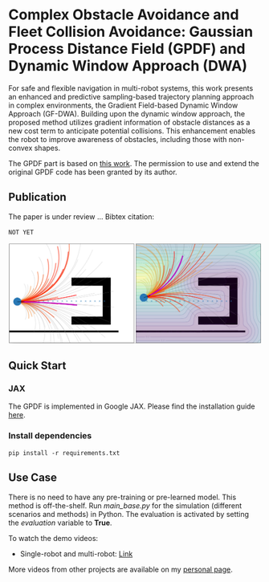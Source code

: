 # Complex Obstacle Avoidance and Fleet Collision Avoidance: Gaussian Process Distance Field (GPDF) and Dynamic Window Approach (DWA)
For safe and flexible navigation in multi-robot systems, this work presents an enhanced and predictive sampling-based trajectory planning approach in complex environments, the Gradient Field-based Dynamic Window Approach (GF-DWA). 
Building upon the dynamic window approach, the proposed method utilizes gradient information of obstacle distances as a new cost term to anticipate potential collisions. This enhancement enables the robot to improve awareness of obstacles, including those with non-convex shapes. 

The GPDF part is based on [this work](https://github.com/cr139139/gpdf-demo). The permission to use and extend the original GPDF code has been granted by its author.

## Publication
The paper is under review ...
Bibtex citation:
```
NOT YET
```

![Example](doc/cover.png "Example")

## Quick Start

### JAX
The GPDF is implemented in Google JAX. Please find the installation guide [here](https://docs.jax.dev/en/latest/quickstart.html).

### Install dependencies
```
pip install -r requirements.txt
```

## Use Case
There is no need to have any pre-training or pre-learned model. This method is off-the-shelf.
Run *main_base.py* for the simulation (different scenarios and methods) in Python. The evaluation is activated by setting the *evaluation* variable to **True**.

To watch the demo videos:
- Single-robot and multi-robot: [Link](https://youtu.be/Et4C5oGHlF0)

More videos from other projects are available on my [personal page](https://woodenonez.github.io/).
